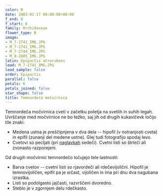 ```yaml
---
color: R
date: 2003-01-17 00:00:00+00:00
f_end: 8
f_start: 6
family: Orchidaceae
flower_type: B
image:
- M_7-2742_IMG.JPG
- M_7-2741_IMG.JPG
- M_7-2744_IMG.JPG
- M_8-2805_IMG.JPG
latin: Epipactis atrorubens
lead: M_7-2741_IMG.JPG
lead_sample: false
order: Epipactis
parallel: false
petals: 6
petals_joined: false
star_shape: false
title: Temnordeča močvirnica
---
```

Temnordeča močvirnica cveti v začetku poletja na svetlih in suhih legah.  Uvrščanje med močvirnice ne bo težko, saj jih od drugih kukavičevk ločijo tile znaki:

-   Medena ustna je preščipnjena v dva dela -- hipofil (v notranjosti cveta) in epifil (zunanji del medene ustne). Glej tudi fotografijo spodaj levo.
-   Cvetovi so pecljati (pri [naglavkah](../cephalantheralongifolia/) sedeči). Cvetni listi so štrleči ali zvonasto razporejeni.

Od drugih močvirnic temnordečo ločujejo tele lastnosti:

-   Barva cvetov -- cvetni listi so rjavordeči ali rdečevijolični. Hipofil je temnovijoličen, epifil pa je srčast, vijoličen in ima pri dnu dva nagubana izrastka.
-   Listi so podolgasto jajčasti, razvrščeni dvoredno.
-   Steblo je v zgornjem delu rdečkasto.
